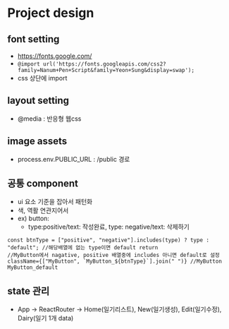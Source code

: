 # Project design

## font setting

- https://fonts.google.com/
- `@import url('https://fonts.googleapis.com/css2?family=Nanum+Pen+Script&family=Yeon+Sung&display=swap');`
- css 상단에 import

## layout setting

- @media : 반응형 웹css

## image assets

- process.env.PUBLIC_URL : /public 경로

## 공통 component

- ui 요소 기준을 잡아서 패턴화
- 색, 역활 연관지어서
- ex) button:
  - type:positive/text: 작성완료, type: negative/text: 삭제하기

```
const btnType = ["positive", "negative"].includes(type) ? type : "default"; //해당배열에 없는 type이면 default return
//MyButton에서 nagative, positive 배열중에 includes 아니면 default로 설정
className={["MyButton", `MyButton_${btnType}`].join(" ")} //MyButton MyButton_default
```

## state 관리

- App -> ReactRouter -> Home(일기리스트), New(일기생성), Edit(일기수정), Dairy(일기 1개 data)
